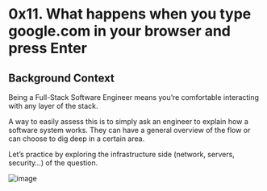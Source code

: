 # 0x11. What happens when you type google.com in your browser and press Enter

## Background Context
Being a Full-Stack Software Engineer means you’re comfortable interacting with any layer of the stack.

A way to easily assess this is to simply ask an engineer to explain how a software system works. They can have a general overview of the flow or can choose to dig deep in a certain area.

Let’s practice by exploring the infrastructure side (network, servers, security…) of the question.

![image](https://user-images.githubusercontent.com/56034849/171154059-2835c1ea-b61d-4758-b1fd-87c19e769707.png)
